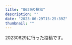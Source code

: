 ```yaml
---
title: "0629の投稿"
description: ""
date: "2023-06-29T15:25:39Z"
thumbnail: ""
---
```

20230629に行った投稿です。
<!--more-->
